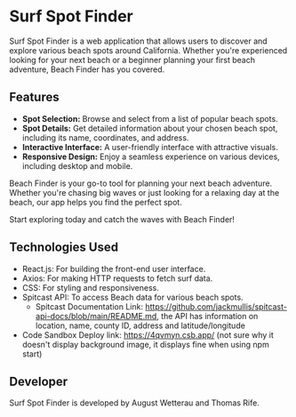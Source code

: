 # Surf Spot Finder

Surf Spot Finder is a web application that allows users to discover and explore various beach spots around California. Whether you're experienced looking for your next beach or a beginner planning your first beach adventure, Beach Finder has you covered.

## Features

- **Spot Selection:** Browse and select from a list of popular beach spots.
- **Spot Details:** Get detailed information about your chosen beach spot, including its name, coordinates, and address.
- **Interactive Interface:** A user-friendly interface with attractive visuals.
- **Responsive Design:** Enjoy a seamless experience on various devices, including desktop and mobile.

Beach Finder is your go-to tool for planning your next beach adventure. Whether you're chasing big waves or just looking for a relaxing day at the beach, our app helps you find the perfect spot.

Start exploring today and catch the waves with Beach Finder!

## Technologies Used

- React.js: For building the front-end user interface.
- Axios: For making HTTP requests to fetch surf data.
- CSS: For styling and responsiveness.
- Spitcast API: To access Beach data for various beach spots.
    - Spitcast Documentation Link: https://github.com/jackmullis/spitcast-api-docs/blob/main/README.md, the API has information on location,   name, county ID, address and latitude/longitude
- Code Sandbox Deploy link: https://4qvmyn.csb.app/ (not sure why it doesn't display background image, it displays fine when using npm start)

## Developer

Surf Spot Finder is developed by August Wetterau and Thomas Rife. 
